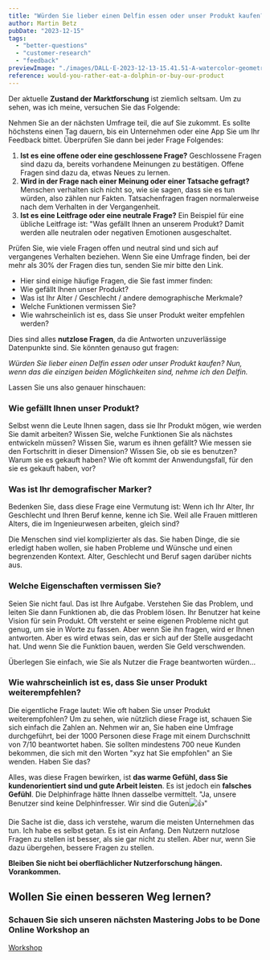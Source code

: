 ```yaml
---
title: "Würden Sie lieber einen Delfin essen oder unser Produkt kaufen?"
author: Martin Betz
pubDate: "2023-12-15"
tags:
  - "better-questions"
  - "customer-research"
  - "feedback"
previewImage: "./images/DALL·E-2023-12-13-15.41.51-A-watercolor-geometric-style-illustration-depicting-a-small-dolphin-figurine-on-a-plate-in-a-restaurant-setting.-The-dolphin-should-be-portrayed-as-a-.png"
reference: would-you-rather-eat-a-dolphin-or-buy-our-product
---
```


Der aktuelle **Zustand der Marktforschung** ist ziemlich seltsam. Um zu sehen, was ich meine, versuchen Sie das Folgende:

Nehmen Sie an der nächsten Umfrage teil, die auf Sie zukommt. Es sollte höchstens einen Tag dauern, bis ein Unternehmen oder eine App Sie um Ihr Feedback bittet. Überprüfen Sie dann bei jeder Frage Folgendes:

1. **Ist es eine offene oder eine geschlossene Frage?** Geschlossene Fragen sind dazu da, bereits vorhandene Meinungen zu bestätigen. Offene Fragen sind dazu da, etwas Neues zu lernen.
2. **Wird in der Frage nach einer Meinung oder einer Tatsache gefragt?** Menschen verhalten sich nicht so, wie sie sagen, dass sie es tun würden, also zählen nur Fakten. Tatsachenfragen fragen normalerweise nach dem Verhalten in der Vergangenheit.
3. **Ist es eine Leitfrage oder eine neutrale Frage?** Ein Beispiel für eine übliche Leitfrage ist: "Was gefällt Ihnen an unserem Produkt? Damit werden alle neutralen oder negativen Emotionen ausgeschaltet.

Prüfen Sie, wie viele Fragen offen und neutral sind und sich auf vergangenes Verhalten beziehen. Wenn Sie eine Umfrage finden, bei der mehr als 30% der Fragen dies tun, senden Sie mir bitte den Link.

- Hier sind einige häufige Fragen, die Sie fast immer finden:
- Wie gefällt Ihnen unser Produkt?
- Was ist Ihr Alter / Geschlecht / andere demographische Merkmale?
- Welche Funktionen vermissen Sie?
- Wie wahrscheinlich ist es, dass Sie unser Produkt weiter empfehlen werden?

Dies sind alles **nutzlose Fragen**, da die Antworten unzuverlässige Datenpunkte sind. Sie könnten genauso gut fragen:

_Würden Sie lieber einen Delfin essen oder unser Produkt kaufen? Nun, wenn das die einzigen beiden Möglichkeiten sind, nehme ich den Delfin._

Lassen Sie uns also genauer hinschauen:

### Wie gefällt Ihnen unser Produkt?

Selbst wenn die Leute Ihnen sagen, dass sie Ihr Produkt mögen, wie werden Sie damit arbeiten? Wissen Sie, welche Funktionen Sie als nächstes entwickeln müssen? Wissen Sie, warum es ihnen gefällt? Wie messen sie den Fortschritt in dieser Dimension? Wissen Sie, ob sie es benutzen? Warum sie es gekauft haben? Wie oft kommt der Anwendungsfall, für den sie es gekauft haben, vor?

### Was ist Ihr demografischer Marker?

Bedenken Sie, dass diese Frage eine Vermutung ist: Wenn ich Ihr Alter, Ihr Geschlecht und Ihren Beruf kenne, kenne ich Sie. Weil alle Frauen mittleren Alters, die im Ingenieurwesen arbeiten, gleich sind?

Die Menschen sind viel komplizierter als das. Sie haben Dinge, die sie erledigt haben wollen, sie haben Probleme und Wünsche und einen begrenzenden Kontext. Alter, Geschlecht und Beruf sagen darüber nichts aus.

### Welche Eigenschaften vermissen Sie?

Seien Sie nicht faul. Das ist Ihre Aufgabe. Verstehen Sie das Problem, und leiten Sie dann Funktionen ab, die das Problem lösen. Ihr Benutzer hat keine Vision für sein Produkt. Oft versteht er seine eigenen Probleme nicht gut genug, um sie in Worte zu fassen. Aber wenn Sie ihn fragen, wird er Ihnen antworten. Aber es wird etwas sein, das er sich auf der Stelle ausgedacht hat. Und wenn Sie die Funktion bauen, werden Sie Geld verschwenden.

Überlegen Sie einfach, wie Sie als Nutzer die Frage beantworten würden...

### Wie wahrscheinlich ist es, dass Sie unser Produkt weiterempfehlen?

Die eigentliche Frage lautet: Wie oft haben Sie unser Produkt weiterempfohlen? Um zu sehen, wie nützlich diese Frage ist, schauen Sie sich einfach die Zahlen an. Nehmen wir an, Sie haben eine Umfrage durchgeführt, bei der 1000 Personen diese Frage mit einem Durchschnitt von 7/10 beantwortet haben. Sie sollten mindestens 700 neue Kunden bekommen, die sich mit den Worten "xyz hat Sie empfohlen" an Sie wenden. Haben Sie das?

Alles, was diese Fragen bewirken, ist **das warme Gefühl, dass Sie kundenorientiert sind und gute Arbeit leisten**. Es ist jedoch ein **falsches Gefühl**. Die Delphinfrage hätte Ihnen dasselbe vermittelt. "Ja, unsere Benutzer sind keine Delphinfresser. Wir sind die Guten![👍](https://s.w.org/images/core/emoji/14.0.0/svg/1f44d.svg)"

Die Sache ist die, dass ich verstehe, warum die meisten Unternehmen das tun. Ich habe es selbst getan. Es ist ein Anfang. Den Nutzern nutzlose Fragen zu stellen ist besser, als sie gar nicht zu stellen. Aber nur, wenn Sie dazu übergehen, bessere Fragen zu stellen.

**Bleiben Sie nicht bei oberflächlicher Nutzerforschung hängen. Vorankommen.**

## Wollen Sie einen besseren Weg lernen?

### Schauen Sie sich unseren nächsten Mastering Jobs to be Done Online Workshop an

[Workshop](/leistungen/mastering-jobs-to-be-done-online-workshop/)

